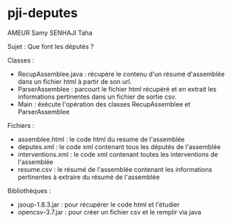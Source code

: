 # pji-deputes

AMEUR Samy
SENHAJI Taha

Sujet : Que font les députés ?

Classes :
- RecupAssemblee.java : récupère le contenu d'un résumé d'assemblée dans un fichier html à partir de son url.
- ParserAssemblee : parcourt le fichier html récupéré et en extrait les informations pertinentes dans un fichier de sortie csv.
- Main : éxécute l'opération des classes RecupAssemblee et ParserAssemblee

Fichiers :
- assemblee.html : le code html du resume de l'assemblée
- deputes.xml : le code xml contenant tous les députés de l'assemblée
- interventions.xml : le code xml contenant toutes les interventions de l'assemblée
- resume.csv : le résumé de l'assemblée contenant les informations pertinentes à extraire du résumé de l'assemblée

Bibliothèques :
- jsoup-1.8.3.jar : pour récupérer le code html et l'étudier
- opencsv-3.7.jar : pour créer un fichier csv et le remplir via java